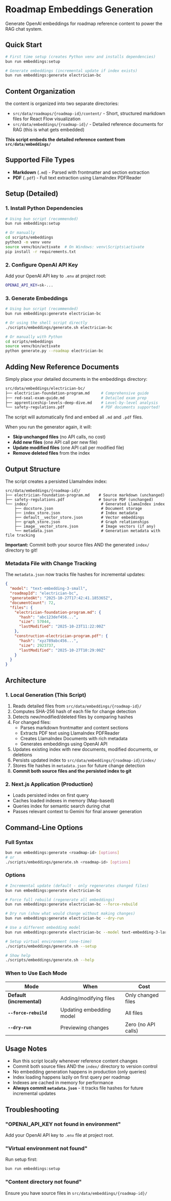 # Roadmap Embeddings Generation

Generate OpenAI embeddings for roadmap reference content to power the RAG chat system.

## Quick Start

```bash
# First time setup (creates Python venv and installs dependencies)
bun run embeddings:setup

# Generate embeddings (incremental update if index exists)
bun run embeddings:generate electrician-bc

```

## Content Organization

the content is organized into two separate directories:

- `src/data/roadmaps/{roadmap-id}/content/` - Short, structured markdown files for React Flow visualization
- `src/data/embeddings/{roadmap-id}/` - Detailed reference documents for RAG (this is what gets embedded)

**This script embeds the detailed reference content from `src/data/embeddings/`**

## Supported File Types

- **Markdown** (`.md`) - Parsed with frontmatter and section extraction
- **PDF** (`.pdf`) - Full text extraction using LlamaIndex PDFReader

## Setup (Detailed)

### 1. Install Python Dependencies

```bash
# Using bun script (recommended)
bun run embeddings:setup

# Or manually
cd scripts/embeddings
python3 -m venv venv
source venv/bin/activate  # On Windows: venv\Scripts\activate
pip install -r requirements.txt
```

### 2. Configure OpenAI API Key

Add your OpenAI API key to `.env` at project root:

```bash
OPENAI_API_KEY=sk-...
```

### 3. Generate Embeddings

```bash
# Using bun script (recommended)
bun run embeddings:generate electrician-bc

# Or using the shell script directly
./scripts/embeddings/generate.sh electrician-bc

# Or manually with Python
cd scripts/embeddings
source venv/bin/activate
python generate.py --roadmap electrician-bc
```

## Adding New Reference Documents

Simply place your detailed documents in the embeddings directory:

```bash
src/data/embeddings/electrician-bc/
├── electrician-foundation-program.md     # Comprehensive guide
├── red-seal-exam-guide.md                # Detailed exam prep
├── apprenticeship-levels-deep-dive.md    # Level-by-level analysis
└── safety-regulations.pdf                # PDF documents supported!
```

The script will automatically find and embed all `.md` and `.pdf` files.

When you run the generator again, it will:

- **Skip unchanged files** (no API calls, no cost)
- **Add new files** (one API call per new file)
- **Update modified files** (one API call per modified file)
- **Remove deleted files** from the index

## Output Structure

The script creates a persisted LlamaIndex index:

```
src/data/embeddings/{roadmap-id}/
├── electrician-foundation-program.md    # Source markdown (unchanged)
├── safety-regulations.pdf               # Source PDF (unchanged)
└── index/                                # Generated LlamaIndex index
    ├── docstore.json                     # Document storage
    ├── index_store.json                  # Index metadata
    ├── default__vector_store.json        # Vector embeddings
    ├── graph_store.json                  # Graph relationships
    ├── image__vector_store.json          # Image vectors (if any)
    └── metadata.json                     # Generation metadata with file tracking
```

**Important:** Commit both your source files AND the generated `index/` directory to git!

### Metadata File with Change Tracking

The `metadata.json` now tracks file hashes for incremental updates:

```json
{
  "model": "text-embedding-3-small",
  "roadmapId": "electrician-bc",
  "generatedAt": "2025-10-27T17:42:41.185365Z",
  "documentCount": 72,
  "files": {
    "electrician-foundation-program.md": {
      "hash": "abc123def456...",
      "size": 57044,
      "lastModified": "2025-10-23T11:22:00Z"
    },
    "construction-electrician-program.pdf": {
      "hash": "xyz789abc456...",
      "size": 2923737,
      "lastModified": "2025-10-27T10:29:00Z"
    }
  }
}
```

## Architecture

### 1. Local Generation (This Script)

1. Reads detailed files from `src/data/embeddings/{roadmap-id}/`
2. Computes SHA-256 hash of each file for change detection
3. Detects new/modified/deleted files by comparing hashes
4. For changed files:
   - Parses markdown frontmatter and content sections
   - Extracts PDF text using LlamaIndex PDFReader
   - Creates LlamaIndex Documents with rich metadata
   - Generates embeddings using OpenAI API
5. Updates existing index with new documents, modified documents, or deletions
6. Persists updated index to `src/data/embeddings/{roadmap-id}/index/`
7. Stores file hashes in `metadata.json` for future change detection
8. **Commit both source files and the persisted index to git**

### 2. Next.js Application (Production)

- Loads persisted index on first query
- Caches loaded indexes in memory (Map-based)
- Queries index for semantic search during chat
- Passes relevant context to Gemini for final answer generation

## Command-Line Options

### Full Syntax

```bash
bun run embeddings:generate <roadmap-id> [options]
# or
./scripts/embeddings/generate.sh <roadmap-id> [options]
```

### Options

```bash
# Incremental update (default - only regenerates changed files)
bun run embeddings:generate electrician-bc

# Force full rebuild (regenerate all embeddings)
bun run embeddings:generate electrician-bc --force-rebuild

# Dry run (show what would change without making changes)
bun run embeddings:generate electrician-bc --dry-run

# Use a different embedding model
bun run embeddings:generate electrician-bc --model text-embedding-3-large

# Setup virtual environment (one-time)
./scripts/embeddings/generate.sh --setup

# Show help
./scripts/embeddings/generate.sh --help
```

### When to Use Each Mode

| Mode                      | When                     | Cost                |
| ------------------------- | ------------------------ | ------------------- |
| **Default (incremental)** | Adding/modifying files   | Only changed files  |
| **`--force-rebuild`**     | Updating embedding model | All files           |
| **`--dry-run`**           | Previewing changes       | Zero (no API calls) |

## Usage Notes

- Run this script locally whenever reference content changes
- Commit both source files AND the `index/` directory to version control
- No embedding generation happens in production (only queries)
- Index loading happens lazily on first query per roadmap
- Indexes are cached in memory for performance
- **Always commit `metadata.json`** - it tracks file hashes for future incremental updates

## Troubleshooting

### "OPENAI_API_KEY not found in environment"

Add your OpenAI API key to `.env` file at project root.

### "Virtual environment not found"

Run setup first:

```bash
bun run embeddings:setup
```

### "Content directory not found"

Ensure you have source files in `src/data/embeddings/{roadmap-id}/`
